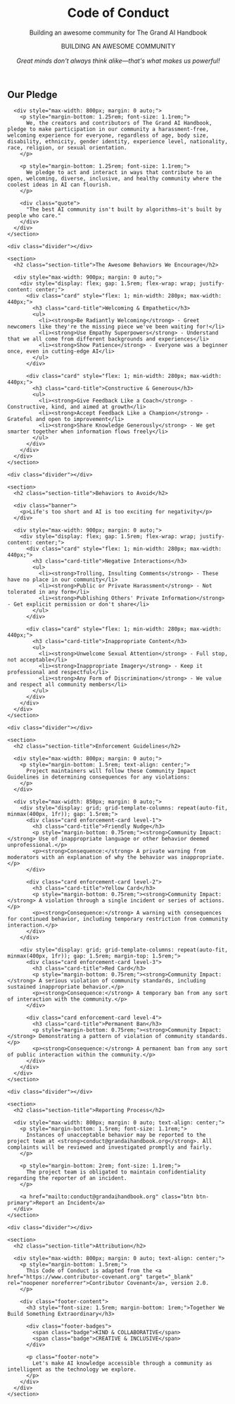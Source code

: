 <html lang="en">
<head>
  <meta charset="UTF-8">
  <meta name="viewport" content="width=device-width, initial-scale=1.0">
  <title>Code of Conduct - The Grand AI Handbook</title>
  </head>
<body>
  <header class="hero">
    <div class="container">
      <h1>Code of Conduct</h1>
      <p>Building an awesome community for The Grand AI Handbook</p>
      <div class="badge">BUILDING AN AWESOME COMMUNITY</div>
      <p style="font-style: italic; margin-top: 1rem;">Great minds don't always think alike—that's what makes us powerful!</p>
    </div>
  </header>
  
  <main class="container">
    <section>
      <h2 class="section-title">Our Pledge</h2>
      
      <div style="max-width: 800px; margin: 0 auto;">
        <p style="margin-bottom: 1.25rem; font-size: 1.1rem;">
          We, the creators and contributors of The Grand AI Handbook, pledge to make participation in our community a harassment-free, welcoming experience for everyone, regardless of age, body size, disability, ethnicity, gender identity, experience level, nationality, race, religion, or sexual orientation.
        </p>
        
        <p style="margin-bottom: 1.25rem; font-size: 1.1rem;">
          We pledge to act and interact in ways that contribute to an open, welcoming, diverse, inclusive, and healthy community where the coolest ideas in AI can flourish.
        </p>
        
        <div class="quote">
          "The best AI community isn't built by algorithms—it's built by people who care."
        </div>
      </div>
    </section>
    
    <div class="divider"></div>
    
    <section>
      <h2 class="section-title">The Awesome Behaviors We Encourage</h2>
      
      <div style="max-width: 900px; margin: 0 auto;">
        <div style="display: flex; gap: 1.5rem; flex-wrap: wrap; justify-content: center;">
          <div class="card" style="flex: 1; min-width: 280px; max-width: 440px;">
            <h3 class="card-title">Welcoming & Empathetic</h3>
            <ul>
              <li><strong>Be Radiantly Welcoming</strong> - Greet newcomers like they're the missing piece we've been waiting for!</li>
              <li><strong>Use Empathy Superpowers</strong> - Understand that we all come from different backgrounds and experiences</li>
              <li><strong>Show Patience</strong> - Everyone was a beginner once, even in cutting-edge AI</li>
            </ul>
          </div>
          
          <div class="card" style="flex: 1; min-width: 280px; max-width: 440px;">
            <h3 class="card-title">Constructive & Generous</h3>
            <ul>
              <li><strong>Give Feedback Like a Coach</strong> - Constructive, kind, and aimed at growth</li>
              <li><strong>Accept Feedback Like a Champion</strong> - Grateful and open to improvement</li>
              <li><strong>Share Knowledge Generously</strong> - We get smarter together when information flows freely</li>
            </ul>
          </div>
        </div>
      </div>
    </section>
    
    <div class="divider"></div>
    
    <section>
      <h2 class="section-title">Behaviors to Avoid</h2>
      
      <div class="banner">
        <p>Life's too short and AI is too exciting for negativity</p>
      </div>
      
      <div style="max-width: 900px; margin: 0 auto;">
        <div style="display: flex; gap: 1.5rem; flex-wrap: wrap; justify-content: center;">
          <div class="card" style="flex: 1; min-width: 280px; max-width: 440px;">
            <h3 class="card-title">Negative Interactions</h3>
            <ul>
              <li><strong>Trolling, Insulting Comments</strong> - These have no place in our community</li>
              <li><strong>Public or Private Harassment</strong> - Not tolerated in any form</li>
              <li><strong>Publishing Others' Private Information</strong> - Get explicit permission or don't share</li>
            </ul>
          </div>
          
          <div class="card" style="flex: 1; min-width: 280px; max-width: 440px;">
            <h3 class="card-title">Inappropriate Content</h3>
            <ul>
              <li><strong>Unwelcome Sexual Attention</strong> - Full stop, not acceptable</li>
              <li><strong>Inappropriate Imagery</strong> - Keep it professional and respectful</li>
              <li><strong>Any Form of Discrimination</strong> - We value and respect all community members</li>
            </ul>
          </div>
        </div>
      </div>
    </section>
    
    <div class="divider"></div>
    
    <section>
      <h2 class="section-title">Enforcement Guidelines</h2>
      
      <div style="max-width: 800px; margin: 0 auto;">
        <p style="margin-bottom: 1.5rem; text-align: center;">
          Project maintainers will follow these Community Impact Guidelines in determining consequences for any violations:
        </p>
      </div>
      
      <div style="max-width: 850px; margin: 0 auto;">
        <div style="display: grid; grid-template-columns: repeat(auto-fit, minmax(400px, 1fr)); gap: 1.5rem;">
          <div class="card enforcement-card level-1">
            <h3 class="card-title">Friendly Nudge</h3>
            <p style="margin-bottom: 0.75rem;"><strong>Community Impact:</strong> Use of inappropriate language or other behavior deemed unprofessional.</p>
            <p><strong>Consequence:</strong> A private warning from moderators with an explanation of why the behavior was inappropriate.</p>
          </div>
          
          <div class="card enforcement-card level-2">
            <h3 class="card-title">Yellow Card</h3>
            <p style="margin-bottom: 0.75rem;"><strong>Community Impact:</strong> A violation through a single incident or series of actions.</p>
            <p><strong>Consequence:</strong> A warning with consequences for continued behavior, including temporary restriction from community interaction.</p>
          </div>
        </div>
        
        <div style="display: grid; grid-template-columns: repeat(auto-fit, minmax(400px, 1fr)); gap: 1.5rem; margin-top: 1.5rem;">
          <div class="card enforcement-card level-3">
            <h3 class="card-title">Red Card</h3>
            <p style="margin-bottom: 0.75rem;"><strong>Community Impact:</strong> A serious violation of community standards, including sustained inappropriate behavior.</p>
            <p><strong>Consequence:</strong> A temporary ban from any sort of interaction with the community.</p>
          </div>
          
          <div class="card enforcement-card level-4">
            <h3 class="card-title">Permanent Ban</h3>
            <p style="margin-bottom: 0.75rem;"><strong>Community Impact:</strong> Demonstrating a pattern of violation of community standards.</p>
            <p><strong>Consequence:</strong> A permanent ban from any sort of public interaction within the community.</p>
          </div>
        </div>
      </div>
    </section>
    
    <div class="divider"></div>
    
    <section>
      <h2 class="section-title">Reporting Process</h2>
      
      <div style="max-width: 800px; margin: 0 auto; text-align: center;">
        <p style="margin-bottom: 1.5rem; font-size: 1.1rem;">
          Instances of unacceptable behavior may be reported to the project team at <strong>conduct@grandaihandbook.org</strong>. All complaints will be reviewed and investigated promptly and fairly.
        </p>
        
        <p style="margin-bottom: 2rem; font-size: 1.1rem;">
          The project team is obligated to maintain confidentiality regarding the reporter of an incident.
        </p>
        
        <a href="mailto:conduct@grandaihandbook.org" class="btn btn-primary">Report an Incident</a>
      </div>
    </section>
    
    <div class="divider"></div>
    
    <section>
      <h2 class="section-title">Attribution</h2>
      
      <div style="max-width: 800px; margin: 0 auto; text-align: center;">
        <p style="margin-bottom: 1.5rem;">
          This Code of Conduct is adapted from the <a href="https://www.contributor-covenant.org" target="_blank" rel="noopener noreferrer">Contributor Covenant</a>, version 2.0.
        </p>
        
        <div class="footer-content">
          <h3 style="font-size: 1.5rem; margin-bottom: 1rem;">Together We Build Something Extraordinary</h3>
          
          <div class="footer-badges">
            <span class="badge">KIND & COLLABORATIVE</span>
            <span class="badge">CREATIVE & INCLUSIVE</span>
          </div>
          
          <p class="footer-note">
            Let's make AI knowledge accessible through a community as intelligent as the technology we explore.
          </p>
        </div>
      </div>
    </section>
  </main>
</body>
</html>
